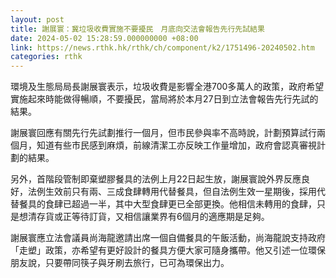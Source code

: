 ```yaml
---
layout: post
title: 謝展寰：冀垃圾收費實施不要擾民　月底向交法會報告先行先試結果
date: 2024-05-02 15:28:59.000000000 +08:00
link: https://news.rthk.hk/rthk/ch/component/k2/1751496-20240502.htm
categories: rthk
---
```


環境及生態局局長謝展寰表示，垃圾收費是影響全港700多萬人的政策，政府希望實施起來時能做得暢順，不要擾民，當局將於本月27日到立法會報告先行先試的結果。

謝展寰回應有關先行先試劃推行一個月，但市民參與率不高時說，計劃預算試行兩個月，知道有些市民感到麻煩，前線清潔工亦反映工作量增加，政府會認真審視計劃的結果。

另外，首階段管制即棄塑膠餐具的法例上月22日起生放，謝展寰說外界反應良好，法例生效前只有兩、三成食肆轉用代替餐具，但自法例生效一星期後，採用代替餐具的食肆已超過一半，其中大型食肆更已全部更換。他相信未轉用的食肆，只是想清存貨或正等待訂貨，又相信讓業界有6個月的適應期是足夠。

謝展寰應立法會議員尚海龍邀請出席一個自備餐具的午飯活動，尚海龍說支持政府「走塑」政策，亦希望有更好設計的餐具方便大家可隨身攜帶。他又引述一位環保朋友說，只要帶同筷子與牙刷去旅行，已可為環保出力。
